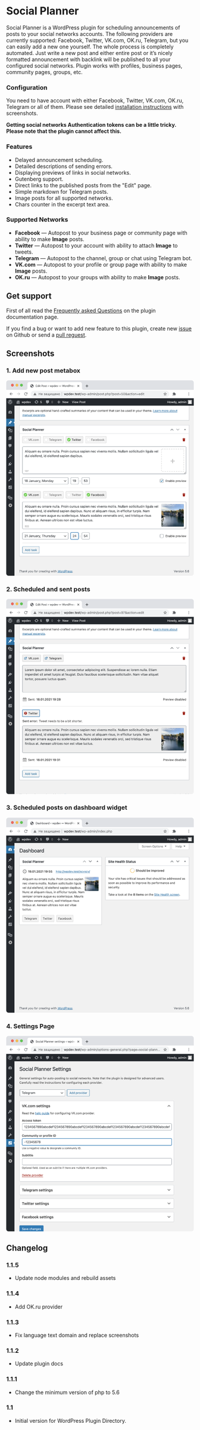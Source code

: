 # Social Planner #
Social Planner is a WordPress plugin for scheduling announcements of posts to your social networks accounts. The following providers are currently supported: Facebook, Twitter, VK.com, OK.ru, Telegram, but you can easily add a new one yourself.
The whole process is completely automated. Just write a new post and either entire post or it’s nicely formatted announcement with backlink will be published to all your configured social networks. Plugin works with profiles, business pages, community pages, groups, etc.

### Configuration ###
You need to have account with either Facebook, Twitter, VK.com, OK.ru, Telegram or all of them.
Please see detailed [installation instructions](https://antonlukin.github.io/social-planner) with screenshots.

**Getting social networks Authentication tokens can be a little tricky. Please note that the plugin cannot affect this.**

### Features ###
* Delayed announcement scheduling.
* Detailed descriptions of sending errors.
* Displaying previews of links in social networks.
* Gutenberg support.
* Direct links to the published posts from the "Edit" page.
* Simple markdown for Telegram posts.
* Image posts for all supported networks.
* Chars counter in the excerpt text area.

### Supported Networks ###
* **Facebook** — Autopost to your business page or community page with ability to make **Image** posts.
* **Twitter** — Autopost to your account with ability to attach **Image** to tweets.
* **Telegram** — Autopost to the channel, group or chat using Telegram bot.
* **VK.com** — Autopost to your profile or group page with ability to make **Image** posts.
* **OK.ru** — Autopost to your groups with ability to make **Image** posts.

## Get support ##
First of all read the [Frequently asked Questions](https://antonlukin.github.io/social-planner/#faq) on the plugin documentation page.

If you find a bug or want to add new feature to this plugin, create new [issue](https://github.com/antonlukin/social-planner/issues) on Github or send a [pull reguest](https://github.com/antonlukin/social-planner/pulls).

## Screenshots ##
### 1. Add new post metabox ###
![Add new post metabox](https://github.com/antonlukin/social-planner/blob/master/.wordpress-org/screenshot-1.png?raw=true)

### 2. Scheduled and sent posts ###
![Scheduled and sent posts](https://github.com/antonlukin/social-planner/blob/master/.wordpress-org/screenshot-2.png?raw=true)

### 3. Scheduled posts on dashboard widget ###
![Scheduled posts on dashboard widget](https://github.com/antonlukin/social-planner/blob/master/.wordpress-org/screenshot-3.png?raw=true)

### 4. Settings Page ###
![Settings Page](https://github.com/antonlukin/social-planner/blob/master/.wordpress-org/screenshot-4.png?raw=true)


## Changelog ##

### 1.1.5 ###
* Update node modules and rebuild assets

### 1.1.4 ###
* Add OK.ru provider

### 1.1.3 ###
* Fix language text domain and replace screenshots

### 1.1.2 ###
* Update plugin docs

### 1.1.1 ###
* Change the minimum version of php to 5.6

### 1.1 ###
* Initial version for WordPress Plugin Directory.
